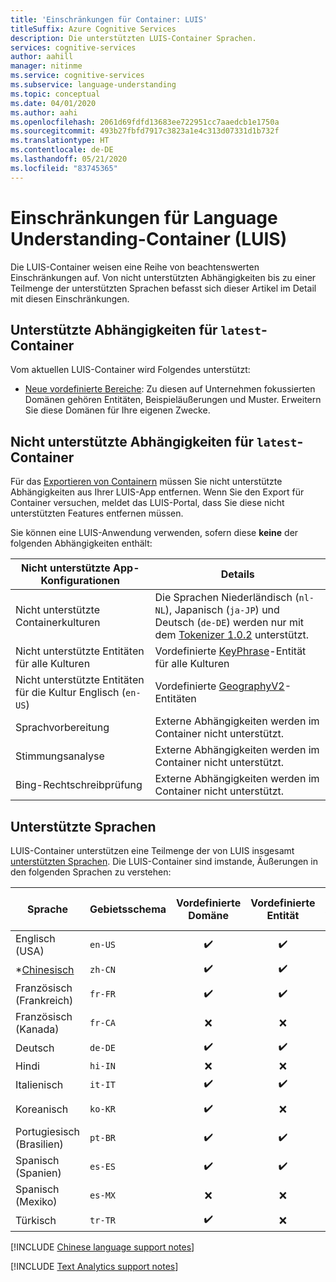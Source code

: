 ```yaml
---
title: 'Einschränkungen für Container: LUIS'
titleSuffix: Azure Cognitive Services
description: Die unterstützten LUIS-Container Sprachen.
services: cognitive-services
author: aahill
manager: nitinme
ms.service: cognitive-services
ms.subservice: language-understanding
ms.topic: conceptual
ms.date: 04/01/2020
ms.author: aahi
ms.openlocfilehash: 2061d69fdfd13683ee722951cc7aaedcb1e1750a
ms.sourcegitcommit: 493b27fbfd7917c3823a1e4c313d07331d1b732f
ms.translationtype: HT
ms.contentlocale: de-DE
ms.lasthandoff: 05/21/2020
ms.locfileid: "83745365"
---
```

# <a name="language-understanding-luis-container-limitations"></a>Einschränkungen für Language Understanding-Container (LUIS)

Die LUIS-Container weisen eine Reihe von beachtenswerten Einschränkungen auf. Von nicht unterstützten Abhängigkeiten bis zu einer Teilmenge der unterstützten Sprachen befasst sich dieser Artikel im Detail mit diesen Einschränkungen.

## <a name="supported-dependencies-for-latest-container"></a>Unterstützte Abhängigkeiten für `latest`-Container

Vom aktuellen LUIS-Container wird Folgendes unterstützt:

* [Neue vordefinierte Bereiche](luis-reference-prebuilt-domains.md): Zu diesen auf Unternehmen fokussierten Domänen gehören Entitäten, Beispieläußerungen und Muster. Erweitern Sie diese Domänen für Ihre eigenen Zwecke.

## <a name="unsupported-dependencies-for-latest-container"></a>Nicht unterstützte Abhängigkeiten für `latest`-Container

Für das [Exportieren von Containern](luis-container-howto.md#export-packaged-app-from-luis) müssen Sie nicht unterstützte Abhängigkeiten aus Ihrer LUIS-App entfernen. Wenn Sie den Export für Container versuchen, meldet das LUIS-Portal, dass Sie diese nicht unterstützten Features entfernen müssen.

Sie können eine LUIS-Anwendung verwenden, sofern diese **keine** der folgenden Abhängigkeiten enthält:

Nicht unterstützte App-Konfigurationen|Details|
|--|--|
|Nicht unterstützte Containerkulturen| Die Sprachen Niederländisch (`nl-NL`), Japanisch (`ja-JP`) und Deutsch (`de-DE`) werden nur mit dem [Tokenizer 1.0.2](luis-language-support.md#custom-tokenizer-versions) unterstützt.|
|Nicht unterstützte Entitäten für alle Kulturen|Vordefinierte [KeyPhrase](luis-reference-prebuilt-keyphrase.md)-Entität für alle Kulturen|
|Nicht unterstützte Entitäten für die Kultur Englisch (`en-US`)|Vordefinierte [GeographyV2](luis-reference-prebuilt-geographyV2.md)-Entitäten|
|Sprachvorbereitung|Externe Abhängigkeiten werden im Container nicht unterstützt.|
|Stimmungsanalyse|Externe Abhängigkeiten werden im Container nicht unterstützt.|
|Bing-Rechtschreibprüfung|Externe Abhängigkeiten werden im Container nicht unterstützt.|

## <a name="languages-supported"></a>Unterstützte Sprachen

LUIS-Container unterstützen eine Teilmenge der von LUIS insgesamt [unterstützten Sprachen](luis-language-support.md#languages-supported). Die LUIS-Container sind imstande, Äußerungen in den folgenden Sprachen zu verstehen:

| Sprache | Gebietsschema | Vordefinierte Domäne | Vordefinierte Entität | Ausdrucklistenempfehlungen | \**[Textanalyse](../text-analytics/language-support.md)<br>(Stimmung und<br>Schlüsselwörter)|
|--|--|:--:|:--:|:--:|:--:|
| Englisch (USA) | `en-US` | ✔️ | ✔️ | ✔️ | ✔️ |
| *[Chinesisch](#chinese-support-notes) |`zh-CN` | ✔️ | ✔️ | ✔️ | ❌ |
| Französisch (Frankreich) |`fr-FR` | ✔️ | ✔️ | ✔️ | ✔️ |
| Französisch (Kanada) |`fr-CA` | ❌ | ❌ | ❌ | ✔️ |
| Deutsch |`de-DE` | ✔️ | ✔️ | ✔️ | ✔️ |
| Hindi | `hi-IN`| ❌ | ❌ | ❌ | ❌ |
| Italienisch |`it-IT` | ✔️ | ✔️ | ✔️ | ✔️ |
| Koreanisch |`ko-KR` | ✔️ | ❌ | ❌ | Nur *Schlüsselausdruck* |
| Portugiesisch (Brasilien) |`pt-BR` | ✔️ | ✔️ | ✔️ | Nicht alle Unterkulturen |
| Spanisch (Spanien) |`es-ES` | ✔️ | ✔️ |✔️|✔️|
| Spanisch (Mexiko)|`es-MX` | ❌ | ❌ |✔️|✔️|
| Türkisch | `tr-TR` |✔️| ❌ | ❌ | Nur *Stimmung* |

[!INCLUDE [Chinese language support notes](includes/chinese-language-support-notes.md)]

[!INCLUDE [Text Analytics support notes](includes/text-analytics-support-notes.md)]